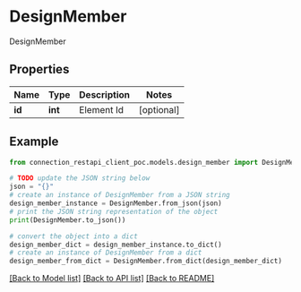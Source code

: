 # DesignMember

DesignMember

## Properties

Name | Type | Description | Notes
------------ | ------------- | ------------- | -------------
**id** | **int** | Element Id | [optional] 

## Example

```python
from connection_restapi_client_poc.models.design_member import DesignMember

# TODO update the JSON string below
json = "{}"
# create an instance of DesignMember from a JSON string
design_member_instance = DesignMember.from_json(json)
# print the JSON string representation of the object
print(DesignMember.to_json())

# convert the object into a dict
design_member_dict = design_member_instance.to_dict()
# create an instance of DesignMember from a dict
design_member_from_dict = DesignMember.from_dict(design_member_dict)
```
[[Back to Model list]](../README.md#documentation-for-models) [[Back to API list]](../README.md#documentation-for-api-endpoints) [[Back to README]](../README.md)


